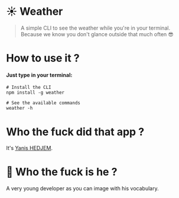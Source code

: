 # :sunny: Weather
> A simple CLI to see the weather while you're in your terminal.  
> Because we know you don't glance outside that much often :sunglasses:

# How to use it ?
#### Just type in your terminal: 
```shell
# Install the CLI
npm install -g weather

# See the available commands
weather -h
```

# Who the fuck did that app ?
It's [Yanis HEDJEM](https://github.com/yanishoss).

# :metal: Who the fuck is he ? 
A very young developer as you can image with his vocabulary.
